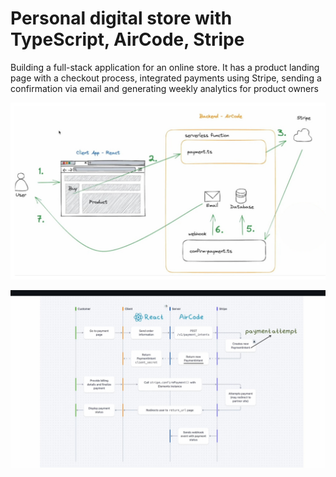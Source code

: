 # Personal digital store with TypeScript, AirCode, Stripe

Building a full-stack application for an online store. 
It has a product landing page with a checkout process, integrated payments using Stripe, sending a confirmation via email and generating weekly analytics for product owners

![alt text](pic56.png)

![alt text](pic21.jpg)

